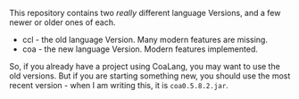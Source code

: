 This repository contains two *really* different language Versions, and a few newer or older ones of each.
* ccl - the old language Version. Many modern features are missing.
* coa - the new language Version. Modern features implemented.

So, if you already have a project using CoaLang, you may want to use the old versions. But if you are starting something new, you should
use the most recent version - when I am writing this, it is `coa0.5.8.2.jar`.
